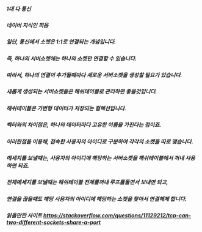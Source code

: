 ##### 1대 다 통신
##### 네이버 지식인 퍼옴
##### 일단, 통신에서 소켓은 1:1로 연결되는 개념입니다.
##### 즉, 하나의 서버소켓에는 하나의 소켓만 연결할 수 있습니다.
 
##### 따라서, 하나의 연결이 추가될때마다 새로운 서버소켓을 생성할 필요가 있습니다.
##### 새롭게 생성되는 서버소켓들은 해쉬테이블로 관리하면 좋을것입니다.
 
##### 해쉬테이블은 가변형 데이터가 저장되는 컬렉션입니다.
##### 벡터와의 차이점은, 하나의 데이터마다 고유한 이름을 가진다는 점이죠.
 
##### 이러한점을 이용해, 접속한 사용자의 아이디로 구분하여 각각의 소켓을 따로 맺습니다.
##### 메세지를 보낼때는, 사용자의 아이디에 해당하는 서버소켓을 해쉬테이블에서 꺼내 사용하면 되죠.
 
##### 전체메세지를 보낼때는 해쉬테이블 전체를꺼내 루프를돌면서 보내면 되고,
##### 연결을 끊을때도 해당 사용자의 아이디에 해당하는 소켓을 찾아서 연결해제 합니다.

##### 읽을만한 사이트 https://stackoverflow.com/questions/11129212/tcp-can-two-different-sockets-share-a-port